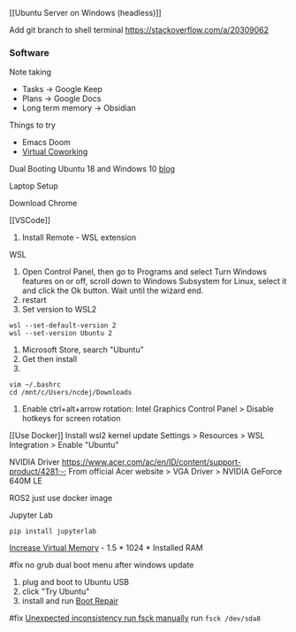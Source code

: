 [[Ubuntu Server on Windows (headless)]]

Add git branch to shell terminal
https://stackoverflow.com/a/20309062
### Software
Note taking
* Tasks -> Google Keep
* Plans -> Google Docs
* Long term memory -> Obsidian

Things to try
* Emacs Doom
* [Virtual Coworking](https://www.focusmate.com/)

Dual Booting
Ubuntu 18 and Windows 10 [blog](https://hackernoon.com/installing-ubuntu-18-04-along-with-windows-10-dual-boot-installation-for-deep-learning-f4cd91b58557)

Laptop Setup

Download
Chrome

[[VSCode]]
1. Install Remote - WSL extension

WSL
1. Open Control Panel, then go to Programs and select Turn Windows features on or off, scroll down to Windows Subsystem for Linux, select it and click the Ok button. Wait until the wizard end.
1. restart
1. Set version to WSL2
```
wsl --set-default-version 2
wsl --set-version Ubuntu 2
```
1. Microsoft Store, search "Ubuntu"
1. Get then install
1. 
```
vim ~/.bashrc
cd /mnt/c/Users/ncdej/Downloads
```
1. Enable ctrl+alt+arrow rotation: Intel Graphics Control Panel > Disable hotkeys for screen rotation


[[Use Docker]]
Install wsl2 kernel update
Settings > Resources > WSL Integration > Enable "Ubuntu"

NVIDIA Driver
https://www.acer.com/ac/en/ID/content/support-product/4281;-;
From official Acer website > VGA Driver > NVIDIA GeForce 640M LE

ROS2
just use docker image

Jupyter Lab
```
pip install jupyterlab
```

[Increase Virtual Memory](https://thegeekpage.com/increase-ram/) - 1.5 * 1024 * Installed RAM

#fix no grub dual boot menu after windows update
1. plug and boot to Ubuntu USB
1. click "Try Ubuntu"
1. install and run [Boot Repair](https://help.ubuntu.com/community/Boot-Repair)

#fix [Unexpected inconsistency run fsck manually](https://askubuntu.com/questions/697190/fsck-error-on-boot-dev-sda6-unexpected-inconsistency-run-fsck-manually)
run `fsck /dev/sda8`